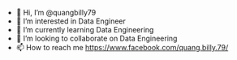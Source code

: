 - 👋 Hi, I’m @quangbilly79
- 👀 I’m interested in Data Engineer
- 🌱 I’m currently learning Data Engineering
- 💞️ I’m looking to collaborate on Data Engineering
- 📫 How to reach me https://www.facebook.com/quang.billy.79/

<!---
quangbilly79/quangbilly79 is a ✨ special ✨ repository because its `README.md` (this file) appears on your GitHub profile.
You can click the Preview link to take a look at your changes.
--->
